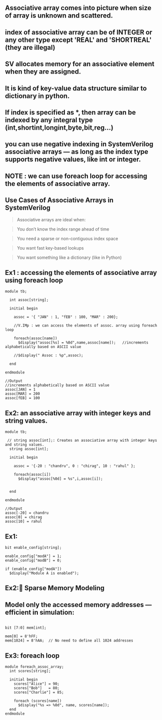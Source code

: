 ## Associative array comes into picture when size of array is **unknown and scattered.**
## index of associative array can be of INTEGER or any other type except 'REAL' and 'SHORTREAL' (they are illegal)
## SV allocates memory for an associative element when they are assigned.
## It is kind of key-value data structure similar to dictionary in python.
## If index is specified as *, then array can be indexed by any integral type (int,shortint,longint,byte,bit,reg...)
## you can use negative indexing in SystemVerilog associative arrays — as long as the index type supports negative values, like int or integer.
## NOTE : we can use foreach loop for accessing the elements of associative array.

## Use Cases of Associative Arrays in SystemVerilog
> Associative arrays are ideal when:

> You don’t know the index range ahead of time

> You need a sparse or non-contiguous index space

> You want fast key-based lookups

> You want something like a dictionary (like in Python)

## Ex1 : accessing the elements of associative array using foreach loop
```
module tb;
  
  int assoc[string];
  
  initial begin
    
    assoc = '{ "JAN" : 1, "fEB" : 100, "MAR" : 200};
    
    //V.IMp : we can access the elements of assoc. array using foreach loop
    
    foreach(assoc[name])
      $display("assoc[%s] = %0d",name,assoc[name]);   //increments alphabetically based on ASCII value
    
    //$display(" Assoc : %p",assoc);
    
  end
  
endmodule

//Output
//increments alphabetically based on ASCII value
assoc[JAN] = 1
assoc[MAR] = 200
assoc[fEB] = 100
```
## Ex2: an associative array with integer keys and string values.
```
module tb;
  
 // string assoc[int];: Creates an associative array with integer keys and string values.
  string assoc[int];
  
  initial begin
    
    assoc = '{-20 : "chandru", 0 : "chirag", 10 : "rahul" };
    
    foreach(assoc[i])
      $display("assoc[%0d] = %s",i,assoc[i]);   
    
    
  end
  
endmodule

//Output
assoc[-20] = chandru
assoc[0] = chirag
assoc[10] = rahul
```

## Ex1:
```
bit enable_config[string];

enable_config["modA"] = 1;
enable_config["modB"] = 0;

if (enable_config["modA"])
  $display("Module A is enabled");
```

## Ex2:🧱 Sparse Memory Modeling
## Model only the accessed memory addresses — efficient in simulation:
```

bit [7:0] mem[int];

mem[0] = 8'hFF;
mem[1024] = 8'hAA;  // No need to define all 1024 addresses
```

## Ex3: foreach loop
```
module foreach_assoc_array;
  int scores[string];

  initial begin
    scores["Alice"] = 90;
    scores["Bob"]   = 80;
    scores["Charlie"] = 85;

    foreach (scores[name])
      $display("%s => %0d", name, scores[name]);
  end
endmodule
```
